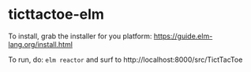 # ticttactoe-elm

To install, grab the installer for you platform: https://guide.elm-lang.org/install.html

To run, do: `elm reactor` and surf to http://localhost:8000/src/TictTacToe
